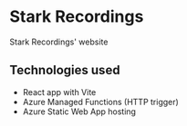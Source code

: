 # Stark Recordings
Stark Recordings' website

## Technologies used
* React app with Vite
* Azure Managed Functions (HTTP trigger)
* Azure Static Web App hosting
